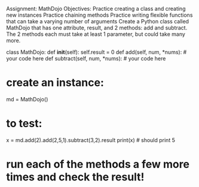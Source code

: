 Assignment: MathDojo
Objectives:
Practice creating a class and creating new instances
Practice chaining methods
Practice writing flexible functions that can take a varying number of arguments
Create a Python class called MathDojo that has one attribute, result, and 2 methods: add and subtract. The 2 methods each must take at least 1 parameter, but could take many more.

class MathDojo:
    def __init__(self):
    	self.result = 0
    def add(self, num, *nums):
    	# your code here
    def subtract(self, num, *nums):
    	# your code here
# create an instance:
md = MathDojo()
# to test:
x = md.add(2).add(2,5,1).subtract(3,2).result
print(x)	# should print 5
# run each of the methods a few more times and check the result!
 